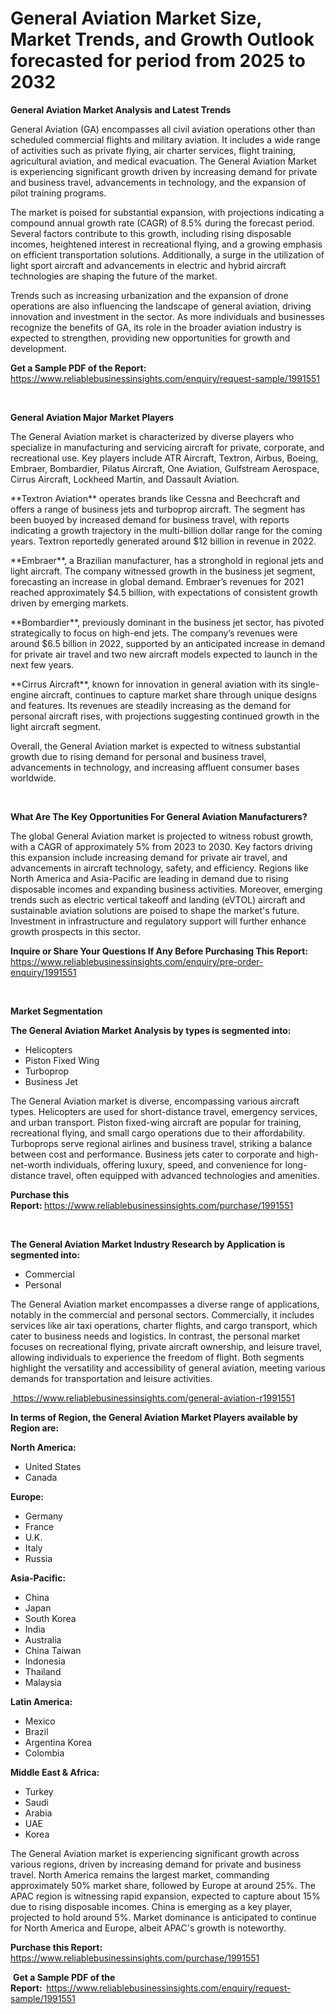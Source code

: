 <p><h1>General Aviation Market Size, Market Trends, and Growth Outlook forecasted for period from 2025 to 2032</h1></p><p><strong>General Aviation Market Analysis and Latest Trends</strong></p>
<p><p>General Aviation (GA) encompasses all civil aviation operations other than scheduled commercial flights and military aviation. It includes a wide range of activities such as private flying, air charter services, flight training, agricultural aviation, and medical evacuation. The General Aviation Market is experiencing significant growth driven by increasing demand for private and business travel, advancements in technology, and the expansion of pilot training programs.</p><p>The market is poised for substantial expansion, with projections indicating a compound annual growth rate (CAGR) of 8.5% during the forecast period. Several factors contribute to this growth, including rising disposable incomes, heightened interest in recreational flying, and a growing emphasis on efficient transportation solutions. Additionally, a surge in the utilization of light sport aircraft and advancements in electric and hybrid aircraft technologies are shaping the future of the market.</p><p>Trends such as increasing urbanization and the expansion of drone operations are also influencing the landscape of general aviation, driving innovation and investment in the sector. As more individuals and businesses recognize the benefits of GA, its role in the broader aviation industry is expected to strengthen, providing new opportunities for growth and development.</p></p>
<p><strong>Get a Sample PDF of the Report:&nbsp;</strong> <a href="https://www.reliablebusinessinsights.com/enquiry/request-sample/1991551?utm_campaign=3460&utm_medium=2&utm_source=Github&utm_content=ia&utm_term=16042025&utm_id=general-aviation">https://www.reliablebusinessinsights.com/enquiry/request-sample/1991551</a></p>
<p>&nbsp;</p>
<p><strong>General Aviation Major Market Players</strong></p>
<p><p>The General Aviation market is characterized by diverse players who specialize in manufacturing and servicing aircraft for private, corporate, and recreational use. Key players include ATR Aircraft, Textron, Airbus, Boeing, Embraer, Bombardier, Pilatus Aircraft, One Aviation, Gulfstream Aerospace, Cirrus Aircraft, Lockheed Martin, and Dassault Aviation.</p><p>**Textron Aviation** operates brands like Cessna and Beechcraft and offers a range of business jets and turboprop aircraft. The segment has been buoyed by increased demand for business travel, with reports indicating a growth trajectory in the multi-billion dollar range for the coming years. Textron reportedly generated around $12 billion in revenue in 2022.</p><p>**Embraer**, a Brazilian manufacturer, has a stronghold in regional jets and light aircraft. The company witnessed growth in the business jet segment, forecasting an increase in global demand. Embraer’s revenues for 2021 reached approximately $4.5 billion, with expectations of consistent growth driven by emerging markets.</p><p>**Bombardier**, previously dominant in the business jet sector, has pivoted strategically to focus on high-end jets. The company’s revenues were around $6.5 billion in 2022, supported by an anticipated increase in demand for private air travel and two new aircraft models expected to launch in the next few years.</p><p>**Cirrus Aircraft**, known for innovation in general aviation with its single-engine aircraft, continues to capture market share through unique designs and features. Its revenues are steadily increasing as the demand for personal aircraft rises, with projections suggesting continued growth in the light aircraft segment.</p><p>Overall, the General Aviation market is expected to witness substantial growth due to rising demand for personal and business travel, advancements in technology, and increasing affluent consumer bases worldwide.</p></p>
<p>&nbsp;</p>
<p><strong>What Are The Key Opportunities For General Aviation Manufacturers?</strong></p>
<p><p>The global General Aviation market is projected to witness robust growth, with a CAGR of approximately 5% from 2023 to 2030. Key factors driving this expansion include increasing demand for private air travel, and advancements in aircraft technology, safety, and efficiency. Regions like North America and Asia-Pacific are leading in demand due to rising disposable incomes and expanding business activities. Moreover, emerging trends such as electric vertical takeoff and landing (eVTOL) aircraft and sustainable aviation solutions are poised to shape the market's future. Investment in infrastructure and regulatory support will further enhance growth prospects in this sector.</p></p>
<p><strong>Inquire or Share Your Questions If Any Before Purchasing This Report:</strong> <a href="https://www.reliablebusinessinsights.com/enquiry/pre-order-enquiry/1991551?utm_campaign=3460&utm_medium=2&utm_source=Github&utm_content=ia&utm_term=16042025&utm_id=general-aviation">https://www.reliablebusinessinsights.com/enquiry/pre-order-enquiry/1991551</a></p>
<p>&nbsp;</p>
<p><strong>Market Segmentation</strong></p>
<p><strong>The General Aviation Market Analysis by types is segmented into:</strong></p>
<p><ul><li>Helicopters</li><li>Piston Fixed Wing</li><li>Turboprop</li><li>Business Jet</li></ul></p>
<p><p>The General Aviation market is diverse, encompassing various aircraft types. Helicopters are used for short-distance travel, emergency services, and urban transport. Piston fixed-wing aircraft are popular for training, recreational flying, and small cargo operations due to their affordability. Turboprops serve regional airlines and business travel, striking a balance between cost and performance. Business jets cater to corporate and high-net-worth individuals, offering luxury, speed, and convenience for long-distance travel, often equipped with advanced technologies and amenities.</p></p>
<p><strong>Purchase this Report:&nbsp;</strong><a href="https://www.reliablebusinessinsights.com/purchase/1991551?utm_campaign=3460&utm_medium=2&utm_source=Github&utm_content=ia&utm_term=16042025&utm_id=general-aviation">https://www.reliablebusinessinsights.com/purchase/1991551</a></p>
<p>&nbsp;</p>
<p><strong>The General Aviation Market Industry Research by Application is segmented into:</strong></p>
<p><ul><li>Commercial</li><li>Personal</li></ul></p>
<p><p>The General Aviation market encompasses a diverse range of applications, notably in the commercial and personal sectors. Commercially, it includes services like air taxi operations, charter flights, and cargo transport, which cater to business needs and logistics. In contrast, the personal market focuses on recreational flying, private aircraft ownership, and leisure travel, allowing individuals to experience the freedom of flight. Both segments highlight the versatility and accessibility of general aviation, meeting various demands for transportation and leisure activities.</p></p>
<p><a href="https://www.reliablebusinessinsights.com/general-aviation-r1991551?utm_campaign=3460&utm_medium=2&utm_source=Github&utm_content=ia&utm_term=16042025&utm_id=general-aviation">&nbsp;https://www.reliablebusinessinsights.com/general-aviation-r1991551</a></p>
<p><strong>In terms of Region, the General Aviation Market Players available by Region are:</strong></p>
<p>
    <p> <strong> North America: </strong>
        <ul>
            <li>United States</li>
            <li>Canada</li>
        </ul>
        </p> 
    <p> <strong> Europe: </strong>
        <ul>
            <li>Germany</li>
            <li>France</li>
            <li>U.K.</li>
            <li>Italy</li>
            <li>Russia</li>
        </ul>
        </p> 
    <p> <strong> Asia-Pacific: </strong>
        <ul>
            <li>China</li>
            <li>Japan</li>
            <li>South Korea</li>
            <li>India</li>
            <li>Australia</li>
            <li>China Taiwan</li>
            <li>Indonesia</li>
            <li>Thailand</li>
            <li>Malaysia</li>
        </ul>
        </p> 
    <p> <strong> Latin America: </strong>
        <ul>
            <li>Mexico</li>
            <li>Brazil</li>
            <li>Argentina Korea</li>
            <li>Colombia</li>
        </ul>
        </p> 
    <p> <strong> Middle East & Africa: </strong>
        <ul>
            <li>Turkey</li>
            <li>Saudi</li>
            <li>Arabia</li>
            <li>UAE</li>
            <li>Korea</li>
        </ul>
    </p>
    </p>
<p><p>The General Aviation market is experiencing significant growth across various regions, driven by increasing demand for private and business travel. North America remains the largest market, commanding approximately 50% market share, followed by Europe at around 25%. The APAC region is witnessing rapid expansion, expected to capture about 15% due to rising disposable incomes. China is emerging as a key player, projected to hold around 5%. Market dominance is anticipated to continue for North America and Europe, albeit APAC's growth is noteworthy.</p></p>
<p><strong>Purchase this Report: </strong><a href="https://www.reliablebusinessinsights.com/purchase/1991551?utm_campaign=3460&utm_medium=2&utm_source=Github&utm_content=ia&utm_term=16042025&utm_id=general-aviation">https://www.reliablebusinessinsights.com/purchase/1991551</a></p>
<p>&nbsp;<strong>Get a Sample PDF of the Report:&nbsp;&nbsp;</strong><a href="https://www.reliablebusinessinsights.com/enquiry/request-sample/1991551?utm_campaign=3460&utm_medium=2&utm_source=Github&utm_content=ia&utm_term=16042025&utm_id=general-aviation">https://www.reliablebusinessinsights.com/enquiry/request-sample/1991551</a></p>
<p><strong></strong></p>
<p><p></p><p></p><p></p></p>